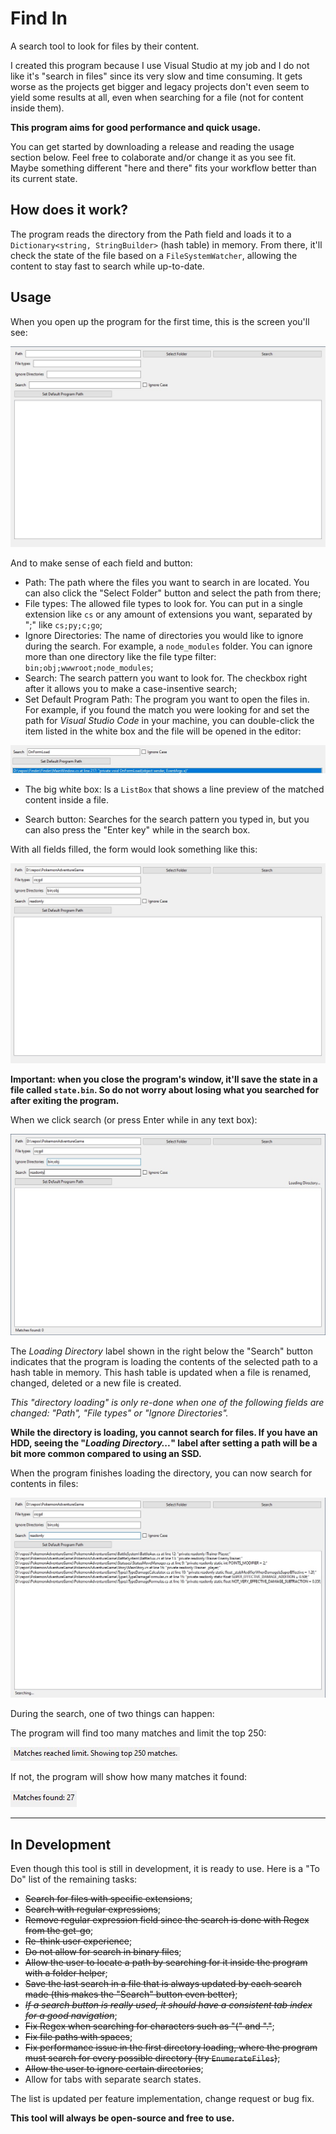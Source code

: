 # Find In

A search tool to look for files by their content.

I created this program because I use Visual Studio at my job and I do not like it's "search in files" since its very slow and time consuming. It gets worse as the projects get bigger and legacy projects don't even seem to yield some results at all, even when searching for a file (not for content inside them).

**This program aims for good performance and quick usage.**

You can get started by downloading a release and reading the usage section below. Feel free to colaborate and/or change it as you see fit. Maybe something different "here and there" fits your workflow better than its current state.

## How does it work?

The program reads the directory from the Path field and loads it to a `Dictionary<string, StringBuilder>` (hash table) in memory. From there, it'll check the state of the file based on a `FileSystemWatcher`, allowing the content to stay fast to search while up-to-date.

## Usage

When you open up the program for the first time, this is the screen you'll see:

![A screenshot of the Initial Screen](DocsImages/InitialScreen.jpg)

And to make sense of each field and button:

- Path: The path where the files you want to search in are located. You can also click the "Select Folder" button and select the path from there;
- File types: The allowed file types to look for. You can put in a single extension like `cs` or any amount of extensions you want, separated by ";" like `cs;py;c;go`;
- Ignore Directories: The name of directories you would like to ignore during the search. For example, a `node_modules` folder. You can ignore more than one directory like the file type filter: `bin;obj;wwwroot;node_modules`;
- Search: The search pattern you want to look for. The checkbox right after it allows you to make a case-insentive search;
- Set Default Program Path: The program you want to open the files in. For example, if you found the match you were looking for and set the path for _Visual Studio Code_ in your machine, you can double-click the item listed in the white box and the file will be opened in the editor:

![A screenshot showing a highlighted item in the ListBox result](DocsImages/DoubleClickToOpenInYourSetDefaultProgram.jpg)

- The big white box: Is a `ListBox` that shows a line preview of the matched content inside a file.

- Search button: Searches for the search pattern you typed in, but you can also press the "Enter key" while in the search box.

With all fields filled, the form would look something like this:

![A screenshot of the initial screen with all fields filled](DocsImages/AllFieldsFilled.jpg)

**Important: when you close the program's window, it'll save the state in a file called `state.bin`. So do not worry about losing what you searched for after exiting the program.**

When we click search (or press Enter while in any text box):

![A screenshot with the program loading the select path/directory](DocsImages/LoadingDirectory.jpg)

The _Loading Directory_ label shown in the right below the "Search" button indicates that the program is loading the contents of the selected path
to a hash table in memory. This hash table is updated when a file is renamed, changed, deleted or a new file is created.

_This "directory loading" is only re-done when one of the following fields are changed: "Path", "File types" or "Ignore Directories"._

**While the directory is loading, you cannot search for files. If you have an HDD, seeing the "_Loading Directory..._" label after setting a path will be a bit more common compared to using an SSD.**

When the program finishes loading the directory, you can now search for contents in files:

![A screenshot of the program searching for matches](DocsImages/Searching.jpg)

During the search, one of two things can happen: 

The program will find too many matches and limit the top 250:

![A screenshot of the program showing the match limit](DocsImages/MatchLimit.jpg)

If not, the program will show how many matches it found:

![A screenshot of the program showing the number of matches](DocsImages/MatchesFound.jpg)

-------------
## In Development

Even though this tool is still in development, it is ready to use. Here is a "To Do" list of the remaining tasks:

- ~~Search for files with specific extensions~~;
- ~~Search with regular expressions~~;
- ~~Remove regular expression field since the search is done with Regex from the get-go~~;
- ~~Re-think user experience~~;
- ~~Do not allow for search in binary files~~;
- ~~Allow the user to locate a path by searching for it inside the program with a folder helper~~;
- ~~Save the last search in a file that is always updated by each search made (this makes the "Search" button even better)~~;
- ~~_If a search button is really used, it should have a consistent tab index for a good navigation_~~;
- ~~Fix Regex when searching for characters such as "(" and "."~~;
- ~~Fix file paths with spaces~~;
- ~~Fix performance issue in the first directory loading, where the program must search for every possible directory (try `EnumerateFiles`)~~;
- ~~Allow the user to ignore certain directories~~;
- Allow for tabs with separate search states.

The list is updated per feature implementation, change request or bug fix.

**This tool will always be open-source and free to use.**
